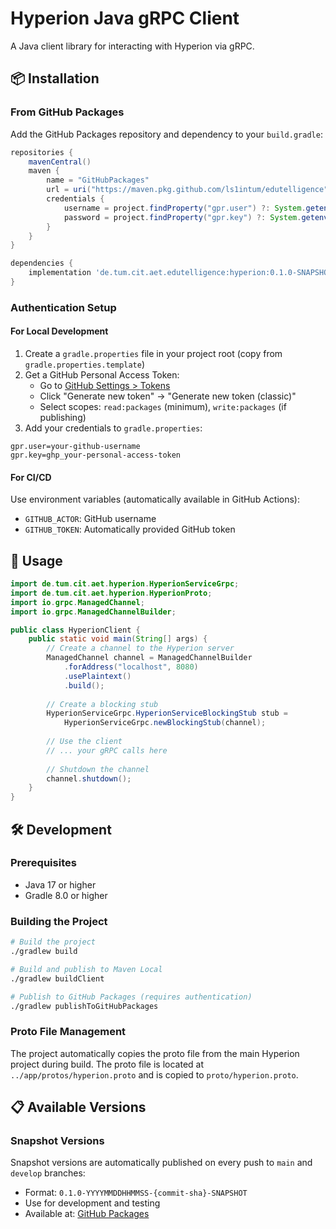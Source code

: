 # Hyperion Java gRPC Client

A Java client library for interacting with Hyperion via gRPC.

## 📦 Installation

### From GitHub Packages

Add the GitHub Packages repository and dependency to your `build.gradle`:

```gradle
repositories {
    mavenCentral()
    maven {
        name = "GitHubPackages"
        url = uri("https://maven.pkg.github.com/ls1intum/edutelligence")
        credentials {
            username = project.findProperty("gpr.user") ?: System.getenv("GITHUB_ACTOR")
            password = project.findProperty("gpr.key") ?: System.getenv("GITHUB_TOKEN")
        }
    }
}

dependencies {
    implementation 'de.tum.cit.aet.edutelligence:hyperion:0.1.0-SNAPSHOT'
}
```

### Authentication Setup

#### For Local Development

1. Create a `gradle.properties` file in your project root (copy from `gradle.properties.template`)
2. Get a GitHub Personal Access Token:
   - Go to [GitHub Settings > Tokens](https://github.com/settings/tokens)
   - Click "Generate new token" → "Generate new token (classic)"
   - Select scopes: `read:packages` (minimum), `write:packages` (if publishing)
3. Add your credentials to `gradle.properties`:

```properties
gpr.user=your-github-username
gpr.key=ghp_your-personal-access-token
```

#### For CI/CD

Use environment variables (automatically available in GitHub Actions):

- `GITHUB_ACTOR`: GitHub username
- `GITHUB_TOKEN`: Automatically provided GitHub token

## 🚀 Usage

```java
import de.tum.cit.aet.hyperion.HyperionServiceGrpc;
import de.tum.cit.aet.hyperion.HyperionProto;
import io.grpc.ManagedChannel;
import io.grpc.ManagedChannelBuilder;

public class HyperionClient {
    public static void main(String[] args) {
        // Create a channel to the Hyperion server
        ManagedChannel channel = ManagedChannelBuilder
            .forAddress("localhost", 8080)
            .usePlaintext()
            .build();
        
        // Create a blocking stub
        HyperionServiceGrpc.HyperionServiceBlockingStub stub = 
            HyperionServiceGrpc.newBlockingStub(channel);
        
        // Use the client
        // ... your gRPC calls here
        
        // Shutdown the channel
        channel.shutdown();
    }
}
```

## 🛠️ Development

### Prerequisites

- Java 17 or higher
- Gradle 8.0 or higher

### Building the Project

```bash
# Build the project
./gradlew build

# Build and publish to Maven Local
./gradlew buildClient

# Publish to GitHub Packages (requires authentication)
./gradlew publishToGitHubPackages
```

### Proto File Management

The project automatically copies the proto file from the main Hyperion project during build. The proto file is located at `../app/protos/hyperion.proto` and is copied to `proto/hyperion.proto`.

## 📋 Available Versions

### Snapshot Versions

Snapshot versions are automatically published on every push to `main` and `develop` branches:

- Format: `0.1.0-YYYYMMDDHHMMSS-{commit-sha}-SNAPSHOT`
- Use for development and testing
- Available at: [GitHub Packages](https://github.com/ls1intum/edutelligence/packages)
